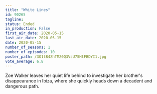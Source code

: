```yaml
---
title: "White Lines"
id: 90265
tagline: 
status: Ended
in_production: False
first_air_date: 2020-05-15
last_air_date: 2020-05-15
date: 2020-05-15
number_of_seasons: 1
number_of_episodes: 10
poster_path: /3O1lB4ZhTMZ0Q3VsU7SHtFBDYI1.jpg
vote_average: 6.8
---
```


Zoe Walker leaves her quiet life behind to investigate her brother's disappearance in Ibiza, where she quickly heads down a decadent and dangerous path.
